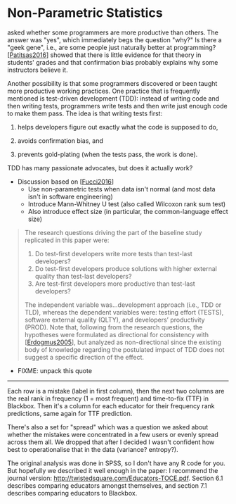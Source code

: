 # Non-Parametric Statistics

<span x="introduction"/> asked whether some programmers are more productive than others.
The answer was "yes",
which immediately begs the question "why?"
Is there a "geek gene",
i.e.,
are some people just naturally better at programming?
[[Patitsas2016](b:Patitsas2016)] showed that
there is little evidence for that theory in students' grades
and that confirmation bias probably explains why some instructors believe it.

Another possibility is that some programmers discovered or been taught
more productive working practices.
One practice that is frequently mentioned is <span g="tdd">test-driven development</span> (TDD):
instead of writing code and then writing tests,
programmers write tests and then write just enough code to make them pass.
The idea is that writing tests first:

1.  helps developers figure out exactly what the code is supposed to do,

2.  avoids confirmation bias, and

3.  prevents gold-plating (when the tests pass, the work is done).

TDD has many passionate advocates, but does it actually work?

-   Discussion based on [[Fucci2016](b:Fucci2016)]
    -   Use non-parametric tests when data isn't normal (and most data isn't in software engineering)
    -   Introduce <span g="mann_whitney_u">Mann-Whitney U test</span>
        (also called <span g="wilcoxon_rank_sum">Wilcoxon rank sum test</span>)
    -   Also introduce <span g="effect_size">effect size</span>
        (in particular, the common-language effect size)

<blockquote>
The research questions driving the part of the baseline study replicated in this paper were:

1. Do test-first developers write more tests than test-last developers?
2.  Do test-first developers produce solutions with higher external quality than test-last developers?
3.  Are test-first developers more productive than test-last developers?

The independent variable was...development approach (i.e., TDD or TLD), whereas the dependent variables were:
testing effort (TESTS),
software external quality (QLTY),
and developers’ productivity (PROD).
Note that,
following from the research questions,
the hypotheses were formulated as directional for consistency with [[Erdogmus2005](b:Erdogmus2005)],
but analyzed as non-directional
since the existing body of knowledge regarding the postulated impact of TDD
does not suggest a specific direction of the effect.
</blockquote>

-   FIXME: unpack this quote

---

Each row is a mistake (label in first column),
then the next two columns are the real rank in frequency (1 = most frequent) and time-to-fix (TTF) in Blackbox.
Then it's a column for each educator for their frequency rank predictions,
same again for TTF prediction.

There's also a set for "spread"
which was a question we asked about whether the mistakes were concentrated in a few users or evenly spread across them all.
We dropped that after I decided I wasn't confident how best to operationalise that in the data (variance?  entropy?).

The original analysis was done in SPSS,
so I don't have any R code for you.
But hopefully we described it well enough in the paper:
I recommend the journal version: http://twistedsquare.com/Educators-TOCE.pdf.
Section 6.1 describes comparing educators amongst themselves,
and section 7.1 describes comparing educators to Blackbox.
